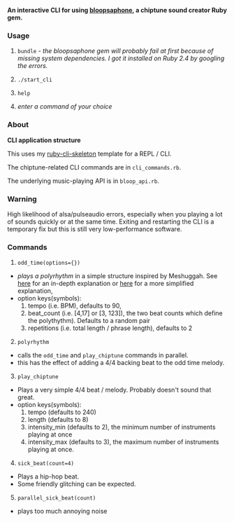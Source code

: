 **An interactive CLI for using [bloopsaphone](https://github.com/mental/bloopsaphone),
a chiptune sound creator Ruby gem.**

### Usage

1. `bundle` - _the bloopsaphone gem will probably fail at first because of missing system dependencies. I got it installed on Ruby 2.4 by googling the errors._

2. `./start_cli`

3. `help`

4. _enter a command of your choice_

### About

**CLI application structure**

This uses my [ruby-cli-skeleton](http://github.com/maxpleaner/ruby-cli-skeleton)
template for a REPL / CLI.

The chiptune-related CLI commands are in `cli_commands.rb`.

The underlying music-playing API is in `bloop_api.rb`. 

### Warning

High likelihood of alsa/pulseaudio errors, especially when you playing a lot of sounds quickly or at the same time. Exiting and restarting the CLI is a temporary fix but this is still very low-performance software. 

### Commands

1. `odd_time(options={})`
  - _plays a polyrhythm_ in a simple structure inspired by Meshuggah. See [here](https://societymusictheory.org/files/2014_handouts/capuzzo.pdf) for an in-depth explanation or [here](http://metalintheory.com/meshuggah-obzen/) for a more simplified explanation, 
  - option keys(symbols):
    1. tempo (i.e. BPM), defaults to 90,
    2. beat_count (i.e. [4,17] or [3, 123]), the two beat counts which define the polythythm). Defaults to a random pair 
    3. repetitions (i.e. total length / phrase length), defaults to 2

2. `polyrhythm`
  - calls the `odd_time` and `play_chiptune` commands in parallel.
  - this has the effect of adding a 4/4 backing beat to the odd time melody. 

3. `play_chiptune`
  - Plays a very simple 4/4 beat / melody. Probably doesn't sound that great.
  - option keys(symbols):
    1. tempo (defaults to 240)
    2. length (defaults to 8)
    3. intensity_min (defaults to 2), the minimum number of instruments playing at once
    4. intensity_max (defaults to 3), the maximum number of instruments playing at once. 

4. `sick_beat(count=4)`
  - Plays a hip-hop beat.
  - Some friendly glitching can be expected.

5. `parallel_sick_beat(count)`
  - plays too much annoying noise


